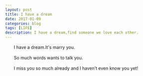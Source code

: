 ```yaml
---
layout: post
title: I have a dream
date: 2017-01-09
categories: blog
tags: [LIFE]
description: I have a dream,find someone we love each other.
---
```


　　I have a dream.It's marry you.

　　So much words wants to talk you.

　　I miss you so much already and I haven’t even know you yet!
